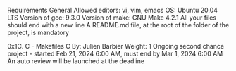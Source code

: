 Requirements
General
Allowed editors: vi, vim, emacs
OS: Ubuntu 20.04 LTS
Version of gcc: 9.3.0
Version of make: GNU Make 4.2.1
All your files should end with a new line
A README.md file, at the root of the folder of the project, is mandatory

0x1C. C - Makefiles
C
 By: Julien Barbier
 Weight: 1
 Ongoing second chance project - started Feb 21, 2024 6:00 AM, must end by Mar 1, 2024 6:00 AM
 An auto review will be launched at the deadline

